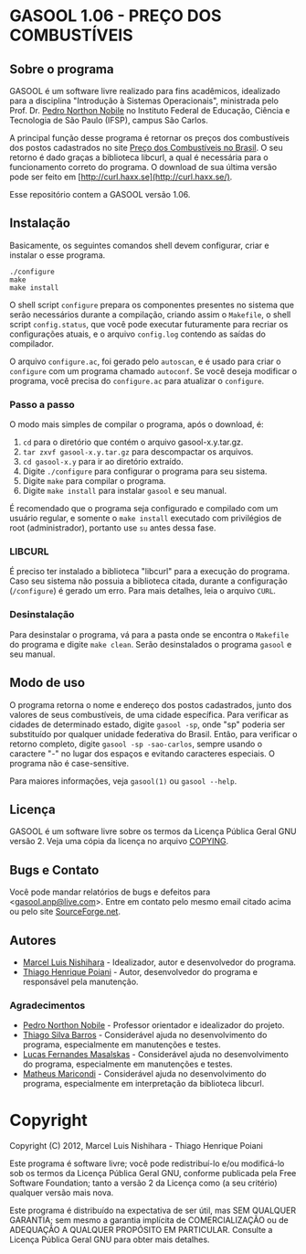 GASOOL 1.06 - PREÇO DOS COMBUSTÍVEIS
====================================

Sobre o programa
----------------

  GASOOL é um software livre realizado para fins acadêmicos, idealizado para 
  a disciplina "Introdução à Sistemas Operacionais", ministrada pelo 
  Prof. Dr. [Pedro Northon Nobile](mailto:nobilecefetsp@gmail.com) no Instituto Federal
  de Educação, Ciência e Tecnologia de São Paulo (IFSP), campus São Carlos.

  A principal função desse programa é retornar os preços dos combustíveis
  dos postos cadastrados no site [Pre&ccedil;o dos Combust&iacute;veis no Brasil](http://www.precodoscombustiveis.com.br/).
  O seu retorno é dado graças a biblioteca libcurl, a qual é necessária para o
  funcionamento correto do programa. O download de sua última versão pode ser
  feito em [http://curl.haxx.se](http://curl.haxx.se/).

  Esse repositório contem a GASOOL versão 1.06.
  
Instalação
----------

Basicamente, os seguintes comandos shell devem configurar, criar e instalar o esse programa.

	./configure
	make
	make install

  O shell script `configure` prepara os componentes presentes no sistema
  que serão necessários durante a compilação, criando assim o `Makefile`,
  o shell script `config.status`, que você pode executar futuramente para
  recriar os configurações atuais, e o arquivo `config.log` contendo as
  saídas do compilador.

  O arquivo `configure.ac`, foi gerado pelo `autoscan`, e é usado para
  criar o `configure` com um programa chamado `autoconf`. Se você deseja
  modificar o programa, você precisa do `configure.ac` para atualizar o
  `configure`.
  
### Passo a passo

O modo mais simples de compilar o programa, após o download, é:

  1. `cd` para o diretório que contém o arquivo gasool-x.y.tar.gz.
  2. `tar zxvf gasool-x.y.tar.gz` para descompactar os arquivos.
  3. `cd gasool-x.y` para ir ao diretório extraído.
  4. Digite `./configure` para configurar o programa para seu sistema.
  5. Digite `make` para compilar o programa.
  6. Digite `make install` para instalar `gasool` e seu manual.

  É recomendado que o programa seja configurado e compilado com um usuário
  regular, e somente o `make install` executado com privilégios de root
  (administrador), portanto use `su` antes dessa fase.

### LIBCURL

  É preciso ter instalado a biblioteca "libcurl" para a execução do programa.
  Caso seu sistema não possuia a biblioteca citada, durante a configuração
  (`/configure`) é gerado um erro. Para mais detalhes, leia o arquivo `CURL`.

### Desinstalação

  Para desinstalar o programa, vá para a pasta onde se encontra o `Makefile`
  do programa e digite `make clean`. Serão desinstalados o programa `gasool`
  e seu manual.











Modo de uso
-----------

  O programa retorna o nome e endereço dos postos cadastrados, junto dos 
  valores de seus combustíveis, de uma cidade específica.
  Para verificar as cidades de determinado estado, digite `gasool -sp`, onde
  "sp" poderia ser substituído por qualquer unidade federativa do Brasil.
  Então, para verificar o retorno completo, digite `gasool -sp -sao-carlos`,
  sempre usando o caractere "-" no lugar dos espaços e evitando caracteres
  especiais.
  O programa não é case-sensitive.

  Para maiores informações, veja `gasool(1)` ou `gasool --help`.

Licença
-------

  GASOOL é um software livre sobre os termos da Licença Pública Geral GNU 
  versão 2. Veja uma cópia da licença no arquivo [COPYING](https://github.com/thpoiani/GASOOL/blob/master/gasool-1.06/COPYING).

Bugs e Contato
--------------

  Você pode mandar relatórios de bugs e defeitos para <[gasool.anp@live.com](mailto:gasool.anp@live.com)>.
  Entre em contato pelo mesmo email citado acima ou pelo site
  [SourceForge.net](http://sourceforge.net/projects/gasool/).

Autores
-------

* [Marcel Luis Nishihara](mailto:marcelnishihara@hotmail.com) - Idealizador, autor e desenvolvedor do programa.
* [Thiago Henrique Poiani](mailto:thpoiani@gmail.com) - Autor, desenvolvedor do programa e responsável pela manutenção.


### Agradecimentos

* [Pedro Northon Nobile](nobilecefetsp@gmail.com) - Professor orientador e idealizador do projeto.
* [Thiago Silva Barros](thiagosbarros02@gmail.com) - Considerável ajuda no desenvolvimento do programa, especialmente em manutenções e testes.
* [Lucas Fernandes Masalskas](lu_masalskas@hotmail.com) - Considerável ajuda no desenvolvimento do programa, especialmente em manutenções e testes.
* [Matheus Maricondi](matheusz_65@hotmail.com) - Considerável ajuda no desenvolvimento do programa, especialmente
      em interpretação da biblioteca libcurl.

Copyright
=========

  Copyright (C) 2012, Marcel Luis Nishihara - Thiago Henrique Poiani
  
  Este programa é software livre; você pode redistribuí-lo e/ou
  modificá-lo sob os termos da Licença Pública Geral GNU, conforme
  publicada pela Free Software Foundation; tanto a versão 2 da
  Licença como (a seu critério) qualquer versão mais nova.

  Este programa é distribuído na expectativa de ser útil, mas SEM
  QUALQUER GARANTIA; sem mesmo a garantia implícita de
  COMERCIALIZAÇÃO ou de ADEQUAÇÃO A QUALQUER PROPÓSITO EM PARTICULAR.
  Consulte a Licença Pública Geral GNU para obter mais detalhes.

